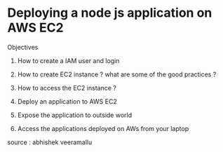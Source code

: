 # Deploying a node js application on AWS EC2

Objectives 

1. How to create a IAM user and login <br>
2. How to create EC2 instance ? what are some of the good practices ?<br>
3. How to access the EC2 instance ?

4. Deploy an application to AWS EC2 

5. Expose the application to outside world 

6. Access the applications deployed on AWs from your laptop


source : abhishek veeramallu